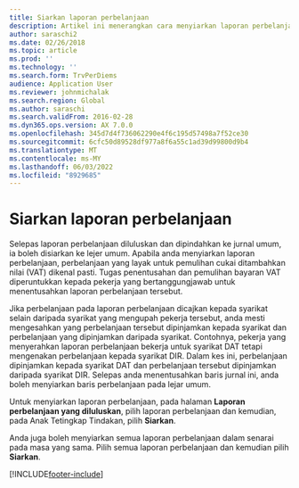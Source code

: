 ```yaml
---
title: Siarkan laporan perbelanjaan
description: Artikel ini menerangkan cara menyiarkan laporan perbelanjaan ke lejar umum.
author: saraschi2
ms.date: 02/26/2018
ms.topic: article
ms.prod: ''
ms.technology: ''
ms.search.form: TrvPerDiems
audience: Application User
ms.reviewer: johnmichalak
ms.search.region: Global
ms.author: saraschi
ms.search.validFrom: 2016-02-28
ms.dyn365.ops.version: AX 7.0.0
ms.openlocfilehash: 345d7d4f736062290e4f6c195d57498a7f52ce30
ms.sourcegitcommit: 6cfc50d89528df977a8f6a55c1ad39d99800d9b4
ms.translationtype: MT
ms.contentlocale: ms-MY
ms.lasthandoff: 06/03/2022
ms.locfileid: "8929685"
---
```

# <a name="post-an-expense-report"></a>Siarkan laporan perbelanjaan

Selepas laporan perbelanjaan diluluskan dan dipindahkan ke jurnal umum, ia boleh disiarkan ke lejer umum. Apabila anda menyiarkan laporan perbelanjaan, perbelanjaan yang layak untuk pemulihan cukai ditambahkan nilai (VAT) dikenal pasti. Tugas penentusahan dan pemulihan bayaran VAT diperuntukkan kepada pekerja yang bertanggungjawab untuk menentusahkan laporan perbelanjaan tersebut.

Jika perbelanjaan pada laporan perbelanjaan dicajkan kepada syarikat selain daripada syarikat yang mengupah pekerja tersebut, anda mesti mengesahkan yang perbelanjaan tersebut dipinjamkan kepada syarikat dan perbelanjaan yang dipinjamkan daripada syarikat. Contohnya, pekerja yang menyerahkan laporan perbelanjaan bekerja untuk syarikat DAT tetapi mengenakan perbelanjaan kepada syarikat DIR. Dalam kes ini, perbelanjaan dipinjamkan kepada syarikat DAT dan perbelanjaan tersebut dipinjamkan daripada syarikat DIR. Selepas anda menentusahkan baris jurnal ini, anda boleh menyiarkan baris perbelanjaan pada lejar umum.

Untuk menyiarkan laporan perbelanjaan, pada halaman **Laporan perbelanjaan yang diluluskan**, pilih laporan perbelanjaan dan kemudian, pada Anak Tetingkap Tindakan, pilih **Siarkan**.

Anda juga boleh menyiarkan semua laporan perbelanjaan dalam senarai pada masa yang sama. Pilih semua laporan perbelanjaan dan kemudian pilih **Siarkan**.


[!INCLUDE[footer-include](../includes/footer-banner.md)]
